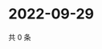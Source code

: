 # 2022-09-29

共 0 条

<!-- BEGIN WEIBO -->
<!-- 最后更新时间 Thu Sep 29 2022 17:13:57 GMT+0800 (China Standard Time) -->

<!-- END WEIBO -->
